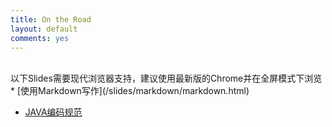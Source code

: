 ```yaml
---
title: On the Road
layout: default
comments: yes
---
```


<br />
以下Slides需要现代浏览器支持，建议使用最新版的Chrome并在全屏模式下浏览
<br />
* [使用Markdown写作](/slides/markdown/markdown.html)

* [JAVA编码规范](/slides/java_code_web/presentation.html)
<br />
<br />

